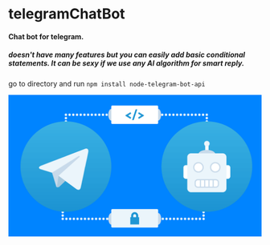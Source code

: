 # telegramChatBot
#### Chat bot for telegram. 
##### doesn't have many features but you can easily add basic conditional statements. It can be sexy if we use any AI algorithm for smart reply. 


go to directory and run `npm install node-telegram-bot-api`

![](https://github.com/rohitsaini1196/telegramChatBot/blob/master/telegramChatBot/telegram.png)
